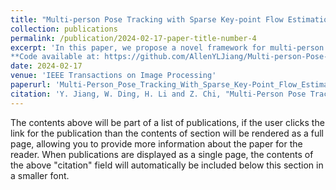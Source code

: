 ```yaml
---
title: "Multi-person Pose Tracking with Sparse Key-point Flow Estimation and Hierarchical Graph Distance Minimization"
collection: publications
permalink: /publication/2024-02-17-paper-title-number-4
excerpt: 'In this paper, we propose a novel framework for multi-person pose estimation and tracking on challenging scenarios. In view of occlusions and motion blurs which hinder the performance of pose tracking, we proposed to model humans as graphs and perform pose estimation and tracking by concentrating on the visible parts of human bodies which are informative about complete skeletons under incomplete observations. Specifically, the proposed framework involves three parts: (i) A Sparse Key-point Flow Estimating Module (SKFEM) and a Hierarchical Graph Distance Minimizing Module (HGMM) for estimating pixel-level and human-level motion, respectively; (ii) Pixel-level appearance consistency and human-level structural consistency are combined in measuring the visibility scores of body joints. The scores guide the pose estimator to predict complete skeletons by observing high-visibility parts, under the assumption that visible and invisible parts are inherently correlated in human part graphs. The pose estimator is iteratively fine-tuned to achieve this capability; (iii) Multiple historical frames are combined to benefit tracking which is implemented using HGMM. The proposed approach not only achieves state-of-the-art performance on PoseTrack datasets but also contributes to significant improvements in other tasks such as human-related anomaly detection. <br />
**Code available at: https://github.com/AllenYLJiang/Multi-person-Pose-Tracking** '
date: 2024-02-17
venue: 'IEEE Transactions on Image Processing'
paperurl: 'Multi-Person_Pose_Tracking_With_Sparse_Key-Point_Flow_Estimation_and_Hierarchical_Graph_Distance_Minimization.pdf'
citation: 'Y. Jiang, W. Ding, H. Li and Z. Chi, "Multi-Person Pose Tracking With Sparse Key-Point Flow Estimation and Hierarchical Graph Distance Minimization," in IEEE Transactions on Image Processing, vol. 33, pp. 3590-3605, 2024.'
---
```


The contents above will be part of a list of publications, if the user clicks the link for the publication than the contents of section will be rendered as a full page, allowing you to provide more information about the paper for the reader. When publications are displayed as a single page, the contents of the above "citation" field will automatically be included below this section in a smaller font.
